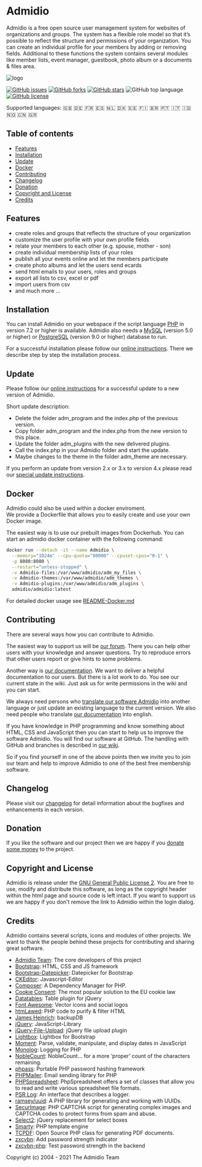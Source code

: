 # Admidio

Admidio is a free open source user management system for websites of
organizations and groups. The system has a flexible role model so that
it’s possible to reflect the structure and permissions of your organization.
You can create an individual profile for your members by adding or removing
fields. Additional to these functions the system contains several modules
like member lists, event manager, guestbook, photo album or a documents & files area.

![logo](https://www.admidio.org/images/mainpage_flying_icons.png)


[![GitHub issues](https://img.shields.io/github/issues/Admidio/admidio)](https://github.com/Admidio/admidio/issues)
[![GitHub forks](https://img.shields.io/github/forks/Admidio/admidio)](https://github.com/Admidio/admidio/network)
[![GitHub stars](https://img.shields.io/github/stars/Admidio/admidio)](https://github.com/Admidio/admidio/stargazers)
![GitHub top language](https://img.shields.io/github/languages/top/admidio/admidio)
[![GitHub license](https://img.shields.io/github/license/Admidio/admidio)](https://github.com/Admidio/admidio/blob/master/LICENSE.txt)

Supported languages: :gb: :de: :fr: :es: :netherlands: :denmark: :sweden: :finland: :brazil: :portugal: :it: :indonesia: :norway: :cn: :greece:

## Table of contents

- [Features](#features)
- [Installation](#installation)
- [Update](#update)
- [Docker](#docker)
- [Contributing](#contributing)
- [Changelog](#changelog)
- [Donation](#donation)
- [Copyright and License](#copyright-and-license)
- [Credits](#credits)

## Features

- create roles and groups that reflects the structure of your organization
- customize the user profile with your own profile fields
- relate your members to each other (e.g. spouse, mother - son)
- create individual membership lists of your roles
- publish all your events online and let the members participate
- create photo albums and let the users send ecards
- send html emails to your users, roles and groups
- export all lists to csv, excel or pdf
- import users from csv
- and much more ...

## Installation

You can install Admidio on your webspace if the script language [PHP](https://www.php.net/) in version 7.2
or higher is available. Admidio also needs a [MySQL](https://www.mysql.com/) (version 5.0 or higher) or
[PostgreSQL](https://www.postgresql.org/) (version 9.0 or higher) database to run.

For a successful installation please follow our [online instructions](https://www.admidio.org/dokuwiki/doku.php?id=en:2.0:installation).
There we describe step by step the installation process.


## Update

Please follow our [online instructions](https://www.admidio.org/dokuwiki/doku.php?id=en:2.0:update) for a successful
update to a new version of Admidio.

Short update description:

- Delete the folder adm_program and the index.php of the previous version.
- Copy folder adm_program and the index.php from the new version to this place.
- Update the folder adm_plugins with the new delivered plugins.
- Call the index.php in your Admidio folder and start the update.
- Maybe changes to the theme in the folder adm_theme are necessary.

If you perform an update from version 2.x or 3.x to version 4.x please read our [special update instructions](https://www.admidio.org/dokuwiki/doku.php?id=en:2.0:update_to_version_4).


## Docker
Admidio could also be used within a docker enviroment. \
We provide a Dockerfile that allows you to easily create and use your own Docker image.

The easiest way is to use our prebuilt images from Dockerhub. You can start an admidio docker container with the following command:

```bash
docker run --detach -it --name Admidio \
  --memory="1024m" --cpu-quota="80000" --cpuset-cpus="0-1" \
  -p 8080:8080 \
  --restart="unless-stopped" \
  -v Admidio-files:/var/www/admidio/adm_my_files \
  -v Admidio-themes:/var/www/admidio/adm_themes \
  -v Admidio-plugins:/var/www/admidio/adm_plugins \
  admidio/admidio:latest
```
For detailed docker usage see [README-Docker.md](https://github.com/Admidio/admidio/blob/master/README-Docker.md)


## Contributing

There are several ways how you can contribute to Admidio.

The easiest way to support us will be [our forum](https://forum.admidio.org). There you can help other
users with your knowledge and answer questions. Try to reproduce errors
that other users report or give hints to some problems.

Another way is [our documentation](https://www.admidio.org/dokuwiki/doku.php?id=en:2.0:index). We want to deliver a helpful documentation to
our users. But there is a lot work to do. You see our current state in the wiki.
Just ask us for write permissions in the wiki and you can start.

We always need persons who [translate our software Admidio](https://www.admidio.org/dokuwiki/doku.php?id=en:entwickler:uebersetzen) into another
language or just update an existing language to the current version.
We also need people who translate [our documentation](https://www.admidio.org/dokuwiki/doku.php?id=en:2.0:index) into english.

If you have knowledge in PHP programming and know something about HTML, CSS and
JavaScript then you can start to help us to improve the software Admidio.
You will find our software at GitHub. The handling with GitHub and branches
is described in [our wiki](https://www.admidio.org/dokuwiki/doku.php?id=en:entwickler:fehlerkorrekturen_in_mehreren_versionen).

So if you find yourself in one of the above points then we invite you
to join our team and help to improve Admidio to one of the best free
membership software.

## Changelog

Please visit our [changelog](https://www.admidio.org/changelog.php) for detail information about the bugfixes and enhancements in each version.

## Donation

If you like the software and our project then we are happy if you [donate some money](https://www.admidio.org/donate.php) to the project.

## Copyright and License

Admidio is release under the [GNU General Public License 2](https://github.com/Admidio/admidio/blob/master/LICENSE.txt). You are
free to use, modify and distribute this software, as long as the copyright header
within the html page and source code is left intact. If you want to support
us we are happy if you don't remove the link to Admidio within the login
dialog.

## Credits

Admidio contains several scripts, icons and modules of other projects.
We want to thank the people behind these projects for contributing
and sharing great software.

- [Admidio Team](https://github.com/Admidio/admidio/graphs/contributors): The core developers of this project
- [Bootstrap](https://getbootstrap.com/): HTML, CSS and JS framework
- [Bootstrap-Datepicker](https://github.com/eternicode/bootstrap-datepicker): Datepicker for Bootstrap
- [CKEditor](http://ckeditor.com/): Javascript-Editor
- [Composer](https://getcomposer.org/): A Dependency Manager for PHP.
- [Cookie Consent](https://cookieconsent.insites.com/): The most popular solution to the EU cookie law
- [Datatables](https://www.datatables.net/): Table plugin for jQuery
- [Font Awesome](https://fontawesome.com/): Vector icons and social logos
- [htmLawed](https://github.com/vanilla/htmlawed/): PHP code to purify & filter HTML
- [James Heinrich](http://www.silisoftware.com/): backupDB
- [jQuery](https://jquery.com/): JavaScript-Library
- [jQuery-File-Upload](https://blueimp.github.io/jQuery-File-Upload/): jQuery file upload plugin
- [Lightbox](https://ashleydw.github.io/lightbox/): Lightbox for Bootstrap
- [Moment](http://momentjs.com/): Parse, validate, manipulate, and display dates in JavaScript
- [Monolog](https://github.com/Seldaek/monolog/): Logging for PHP
- [NobleCount](https://tpgblog.com/NobleCount/): NobleCount… for a more ‘proper’ count of the characters remaining.
- [phpass](https://github.com/hautelook/phpass/): Portable PHP password hashing framework
- [PHPMailer](https://github.com/PHPMailer/PHPMailer): Email sending library for PHP
- [PHPSpreadsheet](https://phpspreadsheet.readthedocs.io): PhpSpreadsheet offers a set of classes that allow you to read and write various spreadsheet file formats.
- [PSR Log](https://github.com/php-fig/log): An interface that describes a logger.
- [ramsey/uuid](https://github.com/ramsey/uuid): A PHP library for generating and working with UUIDs.
- [SecurImage](https://www.phpcaptcha.org/): PHP CAPTCHA script for generating complex images and CAPTCHA codes to protect forms from spam and abuse.
- [Select2](https://select2.github.io/): jQuery replacement for select boxes
- [Smarty](https://www.smarty.net/): PHP template engine
- [TCPDF](https://tcpdf.org/): Open Source PHP class for generating PDF documents.
- [zxcvbn](https://github.com/dropbox/zxcvbn): Add password strength indicator
- [zxcvbn-php](https://github.com/bjeavons/zxcvbn-php): Test password strength in the backend

Copyright (c) 2004 - 2021 The Admidio Team
